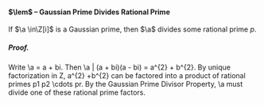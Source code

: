 #### $\lem$ – Gaussian Prime Divides Rational Prime
If $\a \in\Z[i]$ is a Gaussian prime, then $\a$ divides some rational prime $p$.

##### *Proof.*
Write \a = a + bi. Then 
\a | (a + bi)(a - bi) = a^{2} + b^{2}. 
By unique factorization in Z, a^{2} +b^{2} can be factored into a product of rational primes 
p1 p2 \cdots pr. By the Gaussian Prime Divisor Property, \a must divide one of these 
rational prime factors.